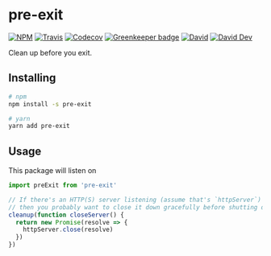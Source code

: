 # pre-exit

[![NPM](https://img.shields.io/npm/v/pre-exit.svg)](https://www.npmjs.com/package/pre-exit)
[![Travis](https://img.shields.io/travis/call-a3/pre-exit.svg)](https://travis-ci.com/call-a3/pre-exit)
[![Codecov](https://img.shields.io/codecov/c/github/call-a3/pre-exit.svg)](https://codecov.io/gh/call-a3/pre-exit)
[![Greenkeeper badge](https://badges.greenkeeper.io/call-a3/pre-exit.svg)](https://greenkeeper.io/)
[![David](https://img.shields.io/david/call-a3/pre-exit.svg)](https://david-dm.org/call-a3/pre-exit)
[![David Dev](https://img.shields.io/david/dev/call-a3/pre-exit.svg)](https://david-dm.org/call-a3/pre-exit?type=dev)

Clean up before you exit.

## Installing

```bash
# npm
npm install -s pre-exit

# yarn
yarn add pre-exit
```

## Usage

This package will listen on

```js
import preExit from 'pre-exit'

// If there's an HTTP(S) server listening (assume that's `httpServer`)
// then you probably want to close it down gracefully before shutting down the server
cleanup(function closeServer() {
  return new Promise(resolve => {
    httpServer.close(resolve)
  })
})
```
